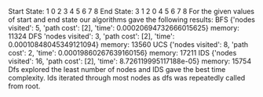 Start State:
1 0 2
3 4 5
6 7 8
End State:
3 1 2
0 4 5
6 7 8
For the given values of start and end state our algorithms gave the following results:
BFS
{'nodes visited': 5, 'path cost': [2], 'time': 0.00020694732666015625}
memory: 11324
DFS
'nodes visited': 3, 'path cost': [2], 'time': 0.00010848045349121094}
memory: 13560
UCS
{'nodes visited': 8, 'path cost': 2, 'time': 0.00019860267639160156}
memory: 17211
IDS
{'nodes visited': 16, 'path cost': [2], 'time': 8.726119995117188e-05}
memory: 15754
Dfs explored the least number of nodes and IDS gave the best time complexity. Ids iterated through most
nodes as dfs was repeatedly called from root.
